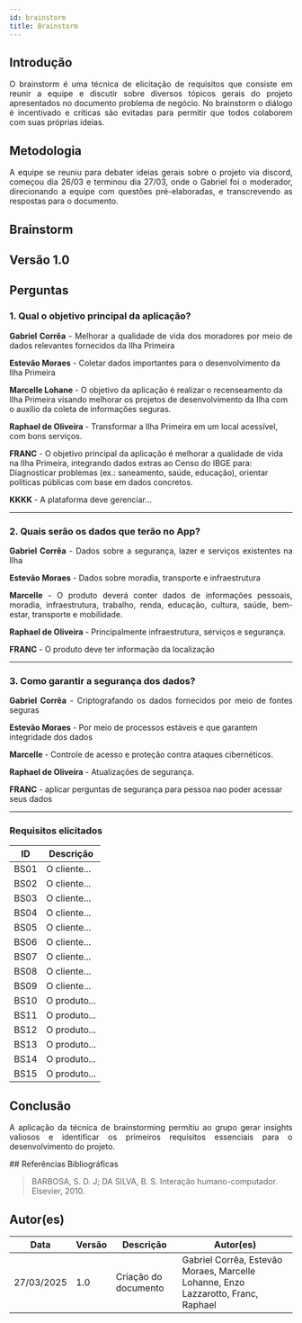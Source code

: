 ```yaml
---
id: brainstorm
title: Brainstorm
---
```

 
## Introdução
<p align = "justify">
O brainstorm é uma técnica de elicitação de requisitos que consiste em reunir a equipe e discutir sobre diversos tópicos gerais do projeto apresentados no documento problema de negócio. No brainstorm o diálogo é incentivado e críticas são evitadas para permitir que todos colaborem com suas próprias ideias.
</p>
 
## Metodologia
<p align = "justify">
A equipe se reuniu para debater ideias gerais sobre o projeto via discord, começou dia 26/03 e terminou dia 27/03, onde o Gabriel foi o moderador, direcionando a equipe com questões pré-elaboradas, e transcrevendo as respostas para o documento.
</p>
 
## Brainstorm
 
## Versão 1.0
 
## Perguntas
 
### 1. Qual o objetivo principal da aplicação?
 
<p align = "justify">
<b>Gabriel Corrêa</b> - Melhorar a qualidade de vida dos moradores por meio de dados relevantes fornecidos da Ilha Primeira
</p>
 
<b>Estevão Moraes</b> - Coletar dados importantes para o desenvolvimento da Ilha Primeira
 
<b>Marcelle Lohane</b> - O objetivo da aplicação é realizar o recenseamento da Ilha Primeira visando melhorar os projetos de desenvolvimento da Ilha com o auxílio da coleta de informações seguras.

<b>Raphael de Oliveira</b> - Transformar a Ilha Primeira em um local acessível, com bons serviços.
 
<b>FRANC</b> - O objetivo principal da aplicação é melhorar a qualidade de vida na Ilha Primeira, integrando dados extras ao Censo do IBGE para: Diagnosticar problemas (ex.: saneamento, saúde, educação), orientar políticas públicas com base em dados concretos.

<b>KKKK</b> - A plataforma deve gerenciar...
</p>
 
---
 
### 2. Quais serão os dados que terão no App?
 
<p align = "justify">
<b>Gabriel Corrêa</b> - Dados sobre a segurança, lazer e serviços existentes na Ilha
</p>
 
<p align = "justify">
<b>Estevão Moraes</b> - Dados sobre moradia, transporte e infraestrutura
</p>
 
<p align = "justify">
<b>Marcelle</b> - O produto deverá conter dados de informações pessoais, moradia, infraestrutura, trabalho, renda, educação, cultura, saúde, bem-estar, transporte e mobilidade.
</p>

<p align = "justify">
<b>Raphael de Oliveira</b> - Principalmente infraestrutura, serviços e segurança.
</p>

<p align = "justify">
<b>FRANC</b> - O produto deve ter informação da localização
</p>

 
---
 
### 3. Como garantir a segurança dos dados?

<p align = "justify">
<b>Gabriel Corrêa</b> - Criptografando os dados fornecidos por meio de fontes seguras
 
<b>Estevão Moraes</b> - Por meio de processos estáveis e que garantem integridade dos dados
 
<b>Marcelle</b> - Controle de acesso e proteção contra ataques cibernéticos.

<b>Raphael de Oliveira</b> - Atualizações de segurança.

<b>FRANC</b> - aplicar perguntas de segurança para pessoa nao poder acessar seus dados
 
---
 
### Requisitos elicitados
 
|ID|Descrição|
|----|-------------|
|BS01| O cliente...|
|BS02| O cliente...|
|BS03| O cliente...|
|BS04| O cliente...|
|BS05| O cliente...|
|BS06| O cliente...|
|BS07| O cliente...|
|BS08| O cliente...|
|BS09| O cliente...|
|BS10| O produto...|
|BS11| O produto...|
|BS12| O produto...|
|BS13| O produto...|
|BS14| O produto...|
|BS15| O produto...|
 
## Conclusão
<p align = "justify">
A aplicação da técnica de brainstorming permitiu ao grupo gerar insights valiosos e identificar os primeiros requisitos essenciais para o desenvolvimento do projeto.
</p>
## Referências Bibliográficas
 
> BARBOSA, S. D. J; DA SILVA, B. S. Interação humano-computador. Elsevier, 2010.
 
 
## Autor(es)
| Data | Versão | Descrição | Autor(es) |
| -- | -- | -- | -- |
| 27/03/2025 | 1.0 | Criação do documento | Gabriel Corrêa, Estevão Moraes, Marcelle Lohanne, Enzo Lazzarotto, Franc, Raphael|
